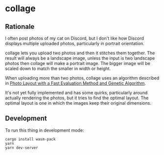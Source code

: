 # collage

## Rationale

I often post photos of my cat on Discord, but I don't like how Discord displays multiple uploaded
photos, particularly in portrait orientation.

collage lets you upload two photos and then it stitches them together. The result will always be a
landscape image, unless the input is two landscape photos then collage will make a portrait image.
The bigger image will be scaled down to match the smaller in width or height.

When uploading more than two photos, collage uses an algorithm described in [Photo Layout with a
Fast Evaluation Method and Genetic Algorithm](https://www.researchgate.net/publication/233529670_Photo_Layout_with_a_Fast_Evaluation_Method_and_Genetic_Algorithm).

It's not yet fully implemented and has some quirks, particularly around actually rendering the
photos, but it tries to find the optimal layout. The optimal layout is one in which the images keep
their original dimensions.

## Development

To run this thing in development mode:

```
cargo install wasm-pack
yarn
yarn dev-server
```
